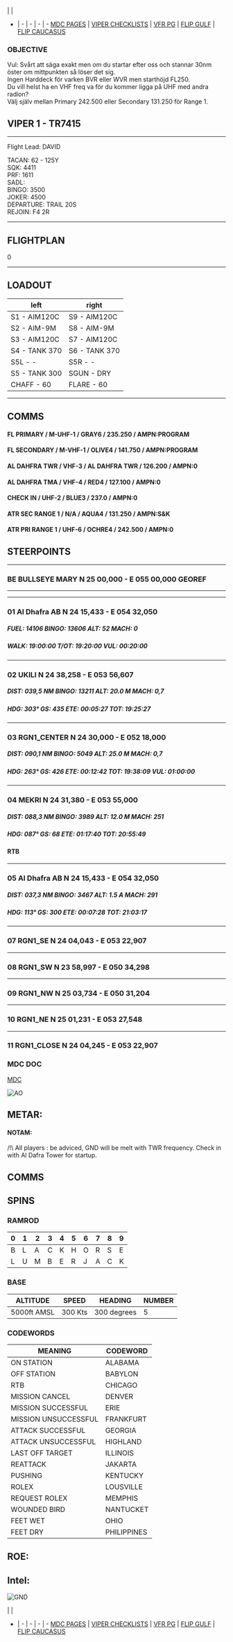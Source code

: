  |  | 
- | - | - | - | -
[MDC PAGES](/MDCPAGES.MD) | [VIPER CHECKLISTS](/F16START.MD) | [VFR PG](/VFR_OMAM.MD) | [FLIP GULF](https://www.dropbox.com/s/sp91zf63rx0esao/FLIP_GULFR2_EC1.pdf?dl=0) | [FLIP CAUCASUS](https://www.dropbox.com/s/ppiqy9ba7i8h8op/FLIP_CAUR_EC1.pdf?dl=0)

### OBJECTIVE
Vul: Svårt att säga exakt men om du startar efter oss och stannar 30nm öster om mittpunkten så löser det sig.  
Ingen Harddeck för varken BVR eller WVR men starthöjd FL250.  
Du vill helst ha en VHF freq va för du kommer ligga på UHF med andra radion?  
Välj själv mellan Primary 242.500 eller Secondary 131.250 för Range 1.  


## VIPER 1 - TR7415

---

Flight Lead: DAVID  



TACAN: 62 - 125Y  
SQK: 4411  
PRF: 1611  
SADL:   
BINGO: 3500  
JOKER: 4500  
DEPARTURE: TRAIL 20S  
REJOIN: F4 2R  

---
## FLIGHTPLAN
0

---
## LOADOUT

left | right
----- | -----
S1 - AIM120C | S9 - AIM120C
S2 - AIM-9M | S8 - AIM-9M
S3 - AIM120C | S7 - AIM120C
S4 - TANK 370 | S6 - TANK 370
S5L - - | S5R - -
S5 - TANK 300 | SGUN - DRY
CHAFF - 60 | FLARE - 60

---

## COMMS

#### FL PRIMARY / M-UHF-1 / GRAY6 / 235.250 / AMPN:PROGRAM
#### FL SECONDARY / M-VHF-1 / OLIVE4 / 141.750 / AMPN:PROGRAM
#### AL DAHFRA TWR / VHF-3 / AL DAHFRA TWR / 126.200 / AMPN:0
#### AL DAHFRA TMA / VHF-4 / RED4 / 127.100 / AMPN:0
#### CHECK IN / UHF-2 / BLUE3 / 237.0 / AMPN:0
#### ATR SEC RANGE 1 / N/A / AQUA4 / 131.250 / AMPN:S&K
#### ATR PRI RANGE 1 / UHF-6 / OCHRE4 / 242.500 / AMPN:0


## STEERPOINTS

---  												
###	BE	BULLSEYE MARY	N	25	00,000	  -  	E	055	00,000		GEOREF	
												
---  												
												
---  												
###	01	Al Dhafra AB	N	24	15,433	  -  	E	054	32,050			
#####	FUEL:	14106	BINGO:	13606	ALT:		52	MACH:	0			
#####					WALK:		19:00:00	T/OT:		19:20:00	VUL:	00:20:00
												
												
---  												
###	02	UKILI	N	24	38,258	  -  	E	053	56,607			
#####	DIST:	039,5  NM	BINGO:	13211	ALT:		20.0 M	MACH:	0,7			
#####	HDG:	303°	GS:	435	ETE:		00:05:27	TOT:		19:25:27		
												
												
---  												
###	03	RGN1_CENTER	N	24	30,000	  -  	E	052	18,000			
#####	DIST:	090,1  NM	BINGO:	5049	ALT:		25.0 M	MACH:	0,7			
#####	HDG:	263°	GS:	426	ETE:		00:12:42	TOT:		19:38:09	VUL:	01:00:00
												
												
---  												
###	04	MEKRI	N	24	31,380	  -  	E	053	55,000			
#####	DIST:	088,3  NM	BINGO:	3989	ALT:		12.0 M	MACH:	251			
#####	HDG:	087°	GS:	68	ETE:		01:17:40	TOT:		20:55:49		
####	RTB											
												
---  												
###	05	Al Dhafra AB	N	24	15,433	  -  	E	054	32,050			
#####	DIST:	037,3  NM	BINGO:	3467	ALT:		1.5 A	MACH:	291			
#####	HDG:	113°	GS:	300	ETE:		00:07:28	TOT:		21:03:17		
											
											
---  												
###	07	RGN1_SE	N	24	04,043	  -  	E	053	22,907			

												
												
---  												
###	08	RGN1_SW	N	23	58,997	  -  	E	050	34,298			
	
												
												
---  												
###	09	RGN1_NW	N	25	03,734	  -  	E	050	31,204			
		
												
												
---  												
###	10	RGN1_NE	N	25	01,231	  -  	E	053	27,548			
	
												
												
---  												
###	11	RGN1_CLOSE	N	24	04,245	  -  	E	053	22,907			
	
												


### MDC DOC
[MDC](/XXX.pdf)

![AO](--E10.PNG)

## METAR: 

#### NOTAM: 
/!\ All players : be adviced, GND will be melt with TWR frequency. Check in with Al Dafra Tower for startup.  


## COMMS

## SPINS

### RAMROD

| 0 | 1 | 2 | 3 | 4 | 5 | 6 | 7 | 8 | 9 |
| - | - | - | - | - | - | - | - | - | - |
| B | L | A | C | K | H | O | R | S | E |
| L | U | M | B | E | R | J | A | C | K |


### BASE

| ALTITUDE | SPEED | HEADING | NUMBER| 
| -------- | ----- | ------- | ----- | 
| 5000ft AMSL | 300 Kts | 300 degrees | 5 |

### CODEWORDS

| MEANING | CODEWORD | 
| ------- | -------- | 
| ON STATION | ALABAMA | 
| OFF STATION | BABYLON |
| RTB | CHICAGO |
| MISSION CANCEL | DENVER |
| MISSION SUCCESSFUL| ERIE |
| MISSION UNSUCCESSFUL| FRANKFURT |
| ATTACK SUCCESSFUL | GEORGIA |
| ATTACK UNSUCCESSFUL | HIGHLAND |
| LAST OFF TARGET| ILLINOIS |
| REATTACK | JAKARTA |
| PUSHING | KENTUCKY |
| ROLEX | LOUSVILLE |
| REQUEST ROLEX| MEMPHIS|
| WOUNDED BIRD | NANTUCKET |
| FEET WET | OHIO |
| FEET DRY | PHILIPPINES |


## ROE:


## Intel:



![GND](/FLIPS/OMAM_GND_NOV6.png)  

 |  | 
- | - | - | - | -
[MDC PAGES](/MDCPAGES.MD) | [VIPER CHECKLISTS](/F16START.MD) | [VFR PG](/VFR_OMAM.MD) | [FLIP GULF](https://www.dropbox.com/s/sp91zf63rx0esao/FLIP_GULFR2_EC1.pdf?dl=0) | [FLIP CAUCASUS](https://www.dropbox.com/s/ppiqy9ba7i8h8op/FLIP_CAUR_EC1.pdf?dl=0)

